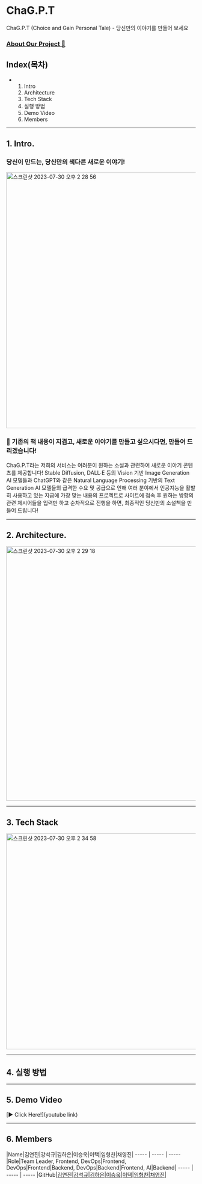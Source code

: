 # ChaG.P.T

ChaG.P.T (Choice and Gain Personal Tale) - 당신만의 이야기를 만들어 보세요

### [About Our Project 📕](https://medium.com/@chan4im/2023-silicon-valley-summer-bootcamp-chag-p-t-make-your-own-story-8421e5f6c3e9)

## Index(목차)
- 1. Intro
  2. Architecture
  3. Tech Stack
  4. 실행 방법
  5. Demo Video
  6. Members

- - - 

## 1. Intro.
### 당신이 만드는, 당신만의 색다른 새로운 이야기!
<img width="681" alt="스크린샷 2023-07-30 오후 2 28 56" src="https://github.com/2023SVBootcamp-Team-A/project/assets/104286511/2b76221c-0af5-4f1c-ad8c-64eb36dc8b35">

### 📕 기존의 책 내용이 지겹고, 새로운 이야기를 만들고 싶으시다면, 만들어 드리겠습니다!
ChaG.P.T라는 저희의 서비스는 여러분이 원하는 소설과 관련하여 새로운 이야기 콘텐츠를 제공합니다!
Stable Diffusion, DALL∙E 등의 Vision 기반 Image Generation AI 모델들과 ChatGPT와 같은 Natural Language Processing 기반의 Text Generation AI 모델들의 급격한 수요 및 공급으로 인해 여러 분야에서 인공지능을 활발히 사용하고 있는 지금에 가장 맞는 내용의 프로젝트로 사이트에 접속 후 원하는 방향의 관련 제시어들을 입력만 하고 순차적으로 진행을 하면, 최종적인 당신만의 소설책을 만들어 드립니다!

- - - 
## 2. Architecture.
<img width="677" alt="스크린샷 2023-07-30 오후 2 29 18" src="https://github.com/2023SVBootcamp-Team-A/project/assets/104286511/8afe4370-e001-4028-b4e3-7f202fce962d">

- - - 
## 3. Tech Stack
<img width="574" alt="스크린샷 2023-07-30 오후 2 34 58" src="https://github.com/2023SVBootcamp-Team-A/project/assets/104286511/8a0166e3-6e92-4f4c-9293-8ff53dc43cb0">

- - - 
## 4. 실행 방법


- - - 
## 5. Demo Video
[▶️ Click Here!](youtube link)

- - - 
## 6. Members
|Name|김연진|강석규|김하은|이승욱|이택|임형찬|채영진|
----- | ----- | -----
|Role|Team Leader, Frontend, DevOps|Frontend, DevOps|Frontend|Backend, DevOps|Backend|Frontend, AI|Backend|
----- | ----- | -----
|GitHub|[김연진](https://github.com/homebdy)|[강석규](https://github.com/AlgeMoya)|[김하은](https://github.com/HaeunKim01)|[이승욱](https://github.com/josephuk77)|[이택](https://github.com/LeeTaek2T)|[임형찬](https://github.com/V2LLAIN)|[채영진](https://github.com/youngjin516)|



